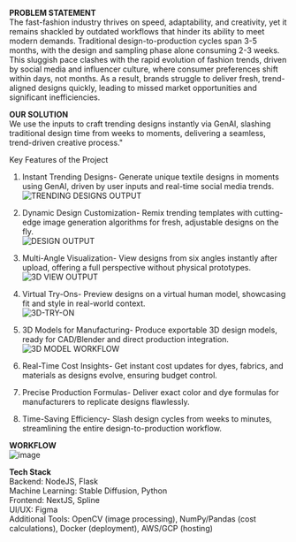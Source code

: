 **PROBLEM STATEMENT**\
The fast-fashion industry thrives on speed, adaptability, and creativity, yet it remains shackled by outdated workflows that hinder its ability to meet modern demands. Traditional design-to-production cycles span 3-5 months, with the design and sampling phase alone consuming 2-3 weeks. This sluggish pace clashes with the rapid evolution of fashion trends, driven by social media and influencer culture, where consumer preferences shift within days, not months. As a result, brands struggle to deliver fresh, trend-aligned designs quickly, leading to missed market opportunities and significant inefficiencies.

**OUR SOLUTION**\
We use the inputs to craft trending designs instantly via GenAI, slashing traditional design time from weeks to moments, delivering a seamless, trend-driven creative process."

Key Features of the Project
1. Instant Trending Designs- Generate unique textile designs in moments using GenAI, driven by user inputs and real-time social media trends.  
![TRENDING DESIGNS OUTPUT](https://github.com/user-attachments/assets/b5054b03-1e8a-4ab4-9e9b-9c9d10ff2489)

2. Dynamic Design Customization- Remix trending templates with cutting-edge image generation algorithms for fresh, adjustable designs on the fly.  
  ![DESIGN OUTPUT](https://github.com/user-attachments/assets/9b83fd4d-ebeb-4e91-a1a5-0dc94219e01c)

3. Multi-Angle Visualization- View designs from six angles instantly after upload, offering a full perspective without physical prototypes.  
![3D VIEW OUTPUT](https://github.com/user-attachments/assets/1ebf2ec9-290b-4f7f-a40b-ba3bbb86ae93)

4. Virtual Try-Ons- Preview designs on a virtual human model, showcasing fit and style in real-world context.  
![3D-TRY-ON](https://github.com/user-attachments/assets/06651233-6153-433c-9218-5d368ff23758)

5. 3D Models for Manufacturing- Produce exportable 3D design models, ready for CAD/Blender and direct production integration.  
![3D MODEL WORKFLOW](https://github.com/user-attachments/assets/1a02d4da-f9ad-456e-9d98-9c2f090b6a94)

6. Real-Time Cost Insights- Get instant cost updates for dyes, fabrics, and materials as designs evolve, ensuring budget control.  
7. Precise Production Formulas- Deliver exact color and dye formulas for manufacturers to replicate designs flawlessly.  
8. Time-Saving Efficiency- Slash design cycles from weeks to minutes, streamlining the entire design-to-production workflow.

**WORKFLOW**\
![image](https://github.com/user-attachments/assets/ea6b4b97-e4e4-490d-bc8e-4d40cd794580)

**Tech Stack**\
Backend: NodeJS, Flask\
Machine Learning: Stable Diffusion, Python\
Frontend: NextJS, Spline\
UI/UX: Figma\
Additional Tools: OpenCV (image processing), NumPy/Pandas (cost calculations), Docker (deployment), AWS/GCP (hosting)
